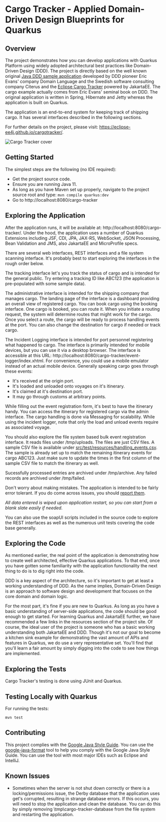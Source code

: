 # Cargo Tracker - Applied Domain-Driven Design Blueprints for Quarkus

## Overview

The project demonstrates how you can develop applications with Quarkus Platform using widely adopted architectural best practices like Domain-Driven 
Design (DDD). The project is directly based on the well known 
original [Java DDD sample application](http://dddsample.sourceforge.net) 
developed by DDD pioneer Eric Evans' company Domain Language and the Swedish 
software consulting company Citerus and the [Eclipse Cargo Tracker](https://eclipse-ee4j.github.io/cargotracker/) powered by JakartaEE. The cargo example actually comes from 
Eric Evans' seminal book on DDD. The original application is written in Spring,
Hibernate and Jetty whereas the application is built on Quarkus.

The application is an end-to-end system for keeping track of shipping cargo. It 
has several interfaces described in the following sections.

For further details on the project, please visit: https://eclipse-ee4j.github.io/cargotracker/.

![Cargo Tracker cover](cargo_tracker_cover.png)
 
## Getting Started

The simplest steps are the following (no IDE required):

* Get the project source code.
* Ensure you are running Java 11.
* As long as you have Maven set up properly, navigate to the project source root and 
  type: `mvn compile quarkus:dev`
* Go to http://localhost:8080/cargo-tracker

## Exploring the Application

After the application runs, it will be available at: 
http://localhost:8080/cargo-tracker/. Under the hood, the application uses a 
number of Quarkus Extensions including JSF, CDI, JPA, JAX-RS, WebSocket, JSON Processing, Bean Validation and JMS, also JakartaEE and MicroProfile specs.

There are several web interfaces, REST interfaces and a file system scanning
interface. It's probably best to start exploring the interfaces in the rough
order below.

The tracking interface let's you track the status of cargo and is
intended for the general public. Try entering a tracking ID like ABC123 (the 
application is pre-populated with some sample data).

The administrative interface is intended for the shipping company that manages
cargo. The landing page of the interface is a dashboard providing an overall 
view of registered cargo. You can book cargo using the booking interface.
One cargo is booked, you can route it. When you initiate a routing request,
the system will determine routes that might work for the cargo. Once you select
a route, the cargo will be ready to process handling events at the port. You can
also change the destination for cargo if needed or track cargo.

The Incident Logging interface is intended for port personnel registering what 
happened to cargo. The interface is primarily intended for mobile devices, but
you can use it via a desktop browser. The interface is accessible at this URL: http://localhost:8080/cargo-tracker/event-logger/index.xhtml. For convenience, you
could use a mobile emulator instead of an actual mobile device. Generally speaking cargo
goes through these events:

* It's received at the origin port.
* It's loaded and unloaded onto voyages on it's itinerary.
* It's claimed at it's destination port.
* It may go through customs at arbitrary points.

While filling out the event registration form, it's best to have the itinerary 
handy. You can access the itinerary for registered cargo via the admin interface. The cargo handling is done via Messaging for scalability. While using the incident logger, note that only the load 
and unload events require as associated voyage.

You should also explore the file system based bulk event registration interface. 
It reads files under /tmp/uploads. The files are just CSV files. A sample CSV
file is available under [src/test/resources/handling_events.csv](src/test/resources/handling_events.csv). The sample is already set up to match the remaining itinerary events for cargo ABC123. Just make sure to update the times in the first column of the sample CSV file to match the itinerary as well.

Sucessfully processed entries are archived under /tmp/archive. Any failed records are 
archived under /tmp/failed.

Don't worry about making mistakes. The application is intended to be fairly 
error tolerant. If you do come across issues, you should [report them](https://github.com/rodolfoba/cargotracker-quarkus/issues).

*All data entered is wiped upon application restart, so you can start from 
a blank slate easily if needed.*

You can also use the soapUI scripts included in the source code to explore the 
REST interfaces as well as the numerous unit tests covering the code base 
generally.

## Exploring the Code

As mentioned earlier, the real point of the application is demonstrating how to 
create well architected, effective Quarkus applications. To that end, once you 
have gotten some familiarity with the application functionality the next thing 
to do is to dig right into the code.

DDD is a key aspect of the architecture, so it's important to get at least a 
working understanding of DDD. As the name implies, Domain-Driven Design is an 
approach to software design and development that focuses on the core domain and 
domain logic.

For the most part, it's fine if you are new to Quarkus. As long as you have a
basic understanding of server-side applications, the code should be good enough to get started. For learning Quarkus and JakartaEE further,
we have recommended a few links in the resources section of the project site. Of 
course, the ideal user of the project is someone who has a basic working 
understanding both JakartaEE and DDD. Though it's not our goal to become a kitchen 
sink example for demonstrating the vast amount of APIs and features in Quarkus,
we do use a very representative set. You'll find that you'll learn a fair amount
by simply digging into the code to see how things are implemented.

## Exploring the Tests
Cargo Tracker's testing is done using JUnit and Quarkus.   

## Testing Locally with Quarkus
For running the tests: 
```shell script
mvn test
```

## Contributing
This project complies with the [Google Java Style Guide](https://google.github.io/styleguide/javaguide.html). You can use the [google-java-format](https://github.com/google/google-java-format) tool to help you comply with the Google Java Style Guide. You can use the tool with most major IDEs such as Eclipse and IntelliJ.

## Known Issues
* Sometimes when the server is not shut down correctly or there is a locking/permissions issue, the Derby database that 
  the application uses get's corrupted, resulting in strange database errors. If 
  this occurs, you will need to stop the application and clean the database. You 
  can do this by simply removing \tmp\cargo-tracker-database from the file 
  system and restarting the application.
